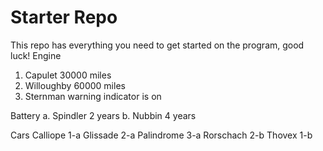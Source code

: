 # Starter Repo
This repo has everything you need to get started on the program, good luck!
Engine
 1. Capulet 30000 miles
 2. Willoughby 60000 miles
 3. Sternman warning indicator is on

Battery
 a. Spindler 2 years
 b. Nubbin 4 years

Cars
 Calliope 1-a
 Glissade 2-a
 Palindrome 3-a
 Rorschach 2-b
 Thovex 1-b
